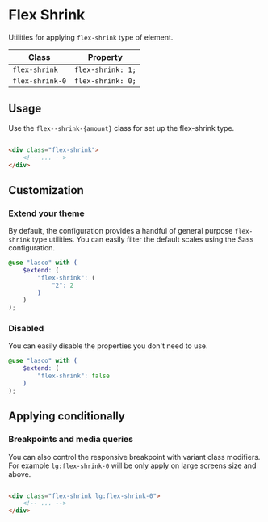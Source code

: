# Flex Shrink

Utilities for applying `flex-shrink` type of element.

| Class           | Property          |
|-----------------|-------------------|
| `flex-shrink`   | `flex-shrink: 1;` |
| `flex-shrink-0` | `flex-shrink: 0;` |

## Usage

Use the `flex--shrink-{amount}` class for set up the flex-shrink type.

```html

<div class="flex-shrink">
    <!-- ... -->
</div>
```

## Customization

### Extend your theme

By default, the configuration provides a handful of general purpose `flex-shrink` type utilities. You can easily filter
the default scales using the Sass configuration.

```scss
@use "lasco" with (
    $extend: (
        "flex-shrink": (
            "2": 2
        )
    )
);
```

### Disabled

You can easily disable the properties you don't need to use.

```scss
@use "lasco" with (
    $extend: (
        "flex-shrink": false
    )
);
```

## Applying conditionally

### Breakpoints and media queries

You can also control the responsive breakpoint with variant class modifiers. For example `lg:flex-shrink-0` will be only
apply on large screens size and above.

```html

<div class="flex-shrink lg:flex-shrink-0">
    <!-- ... -->
</div>
```
